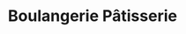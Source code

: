 ---
title: "Boulangerie Pâtisserie"
url: /sainte-anne-sur-brivet/boulangerie-patisserie/
shop: Bäckerei
---